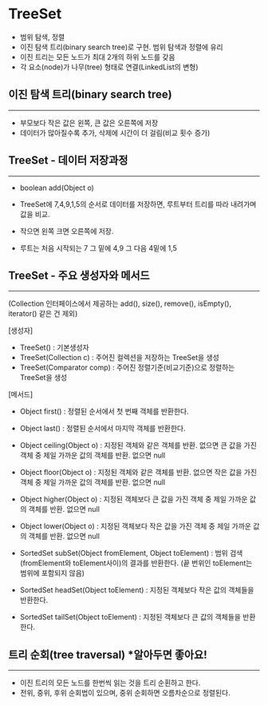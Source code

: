 TreeSet
=============

* 범위 탐색, 정렬
* 이진 탐색 트리(binary search tree)로 구현. 범위 탐색과 정렬에 유리
* 이진 트리는 모든 노드가 최대 2개의 하위 노드를 갖음
* 각 요소(node)가 나무(tree) 형태로 연결(LinkedList의 변형)


이진 탐색 트리(binary search tree)
---------
*****

* 부모보다 작은 값은 왼쪽, 큰 값은 오른쪽에 저장
* 데이터가 많아질수록 추가, 삭제에 시간이 더 걸림(비교 횟수 증가)


TreeSet - 데이터 저장과정 
--------
*****

* boolean add(Object o)


* TreeSet에 7,4,9,1,5의 순서로 데이터를 저장하면, 루트부터 트리를 따라 내려가며 값을 비교.
* 작으면 왼쪽 크면 오른쪽에 저장.
* 루트는 처음 시작되는 7 그 밑에 4,9 그 다음 4밑에 1,5


TreeSet - 주요 생성자와 메서드
-------
*****

(Collection 인터페이스에서 제공하는 add(), size(), remove(), isEmpty(), iterator() 같은 건 제외)  


[생성자]

* TreeSet() : 기본생성자
* TreeSet(Collection c) : 주어진 컬렉션을 저장하는 TreeSet을 생성
* TreeSet(Comparator comp) : 주어진 정렬기준(비교기준)으로 정렬하는 TreeSet을 생성


[메서드]
* Object first() : 정렬된 순서에서 첫 번째 객체를 반환한다.
* Object last() : 정렬된 순서에서 마지막 객체를 반환한다.
* Object ceiling(Object o) : 지정된 객체와 같은 객체를 반환. 없으면 큰 값을 가진 객체 중 제일 가까운 값의 객체를 반환. 없으면 null
* Object floor(Object o) : 지정된 객체와 같은 객체를 반환. 없으면 작은 값을 가진 객체 중 제일 가까운 값의 객체를 반환. 없으면 null
* Object higher(Object o) : 지정된 객체보다 큰 값을 가진 객체 중 제일 가까운 값의 객체를 반환. 없으면 null
* Object lower(Object o) : 지정된 객체보다 작은 값을 가진 객체 중 제일 가까운 값의 객체를 반환. 없으면 null

* SortedSet subSet(Object fromElement, Object toElement) : 범위 검색(fromElement와 toElement사이)의 결과를 반환한다.
  (끝 번위인 toElement는 범위에 포함되지 않음)
* SortedSet headSet(Object toElement) : 지정된 객체보다 작은 값의 객체들을 반환한다.
* SortedSet tailSet(Object toElement) : 지정된 객체보다 큰 값의 객체들을 반환한다.


트리 순회(tree traversal) *알아두면 좋아요!
------
*****

* 이진 트리의 모든 노드를 한번씩 읽는 것을 트리 순횐하고 한다.
* 전위, 중위, 후위 순회법이 있으며, 중위 순회하면 오름차순으로 정렬된다.
